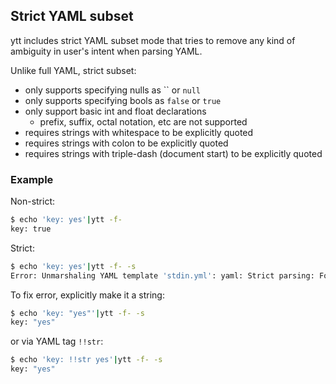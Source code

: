 ## Strict YAML subset

ytt includes strict YAML subset mode that tries to remove any kind of ambiguity in user's intent when parsing YAML.

Unlike full YAML, strict subset:

- only supports specifying nulls as `` or `null`
- only supports specifying bools as `false` or `true`
- only support basic int and float declarations
  - prefix, suffix, octal notation, etc are not supported
- requires strings with whitespace to be explicitly quoted
- requires strings with colon to be explicitly quoted
- requires strings with triple-dash (document start) to be explicitly quoted

### Example

Non-strict:

```bash
$ echo 'key: yes'|ytt -f-
key: true
```

Strict:

```bash
$ echo 'key: yes'|ytt -f- -s
Error: Unmarshaling YAML template 'stdin.yml': yaml: Strict parsing: Found 'yes' ambigious (could be !!str or !!bool)
```

To fix error, explicitly make it a string:

```bash
$ echo 'key: "yes"'|ytt -f- -s
key: "yes"
```

or via YAML tag `!!str`:

```bash
$ echo 'key: !!str yes'|ytt -f- -s
key: "yes"
```
